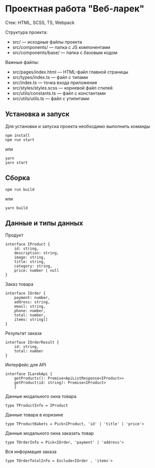 # Проектная работа "Веб-ларек"

Стек: HTML, SCSS, TS, Webpack

Структура проекта:
- src/ — исходные файлы проекта
- src/components/ — папка с JS компонентами
- src/components/base/ — папка с базовым кодом

Важные файлы:
- src/pages/index.html — HTML-файл главной страницы
- src/types/index.ts — файл с типами
- src/index.ts — точка входа приложения
- src/styles/styles.scss — корневой файл стилей
- src/utils/constants.ts — файл с константами
- src/utils/utils.ts — файл с утилитами

## Установка и запуск
Для установки и запуска проекта необходимо выполнить команды

```
npm install
npm run start
```

или

```
yarn
yarn start
```
## Сборка

```
npm run build
```

или

```
yarn build
```

## Данные и типы данных

Продукт
```
interface IProduct {
    id: string,
    description: string,
    image: string,
    title: string,
    category: string,
    price: number | null
}
```
Заказ товара
```
interface IOrder {
    payment: number,
    address: string,
    email: string,
    phone: number,
    total: number,
    items: string[]
}
```
Результат заказа
```
interface IOrderResult {
    id: string,
    total: number 
}
```
Интерфейс для API
```
interface ILarekApi {
    getProducts(): Promise<ApiListResponse<IProduct>>
    getProduct(id: string): Promise<IProduct>
    }
```
Данные модального окна товара
```
type TProductInfo = IProduct
```
Данные товара в коризине
```
type TProductBakets = Pick<IProduct, 'id' | 'title' | 'price'>
```
Данные модального окна заказать товар
```
type TOrderInfo = Pick<IOrder, 'payment' | 'address'>
```
Вся информация заказа
```
type TOrderTotalInfo = Exclude<IOrder , 'items'>
```

